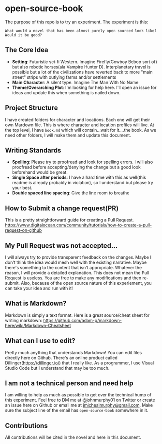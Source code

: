 # open-source-book
The purpose of this repo is to try an experiment. The experiment is this:

`What would a novel that has been almost purely open sourced look like? Would it be good?`

## The Core Idea
- __Setting__: Futuristic sci-fi Western. Imagine Firefly(Cowboy Bebop sort of) but also robotic horses(ala Vampire Hunter D). Interplanetary travel is possible but a lot of the civilizations have reverted back to more "main street" strips with outlying farms and/or settlements
- __Main Character__: A silent type. Imagine The Man With No Name
- __Theme/Overarching Plot__: I'm looking for help here. I'll open an issue for ideas and update this when something is nailed down.

## Project Structure
I have created folders for character and locations. Each one will get their own Mardown file. This is where character and location profiles will live. At the top level, I have `book.md` which will contain...wait for it....the book. As we need other folders, I will make them and update this document.

## Writing Standards
- __Spelling__: Please try to proofread and look for spelling errors. I will also proofread before accepting/denying the change but a good look beforehand would be great.
- __Single Space after periods__: I have a hard time with this as well(this readme is already probably in violation), so I understand but please try your best.
- __Double spaced line spacing__: Give the line room to breathe

## How to Submit a change request(PR)
This is a pretty straightforward guide for creating a Pull Request. 
https://www.digitalocean.com/community/tutorials/how-to-create-a-pull-request-on-github

## My Pull Request was not accepted...
I will always try to provide transparent feedback on the changes. Maybe I don't think the idea would mesh well with the existing narrative. Maybe there's something to the content that isn't appropriate. Whatever the reason, I will provide a detailed explanation. This does not mean the Pull Request is useless. You are free to make any modifications and then re-submit. Also, because of the open source nature of this experiement, you can take your idea and run with it!

## What is Markdown?
Markdown is simply a text format. Here is a great source/cheat sheet for writing markdown: https://github.com/adam-p/markdown-here/wiki/Markdown-Cheatsheet

## What can I use to edit?
Pretty much anything that understands Markdown! You can edit files directly here on Github. There's an online product called Dillinger(https://dillinger.io/) that I really like. As a programmer, I use Visual Studio Code but I understand that may be too much.

## I am not a technical person and need help
I am willing to help as much as possible to get over the technical hump of this experiment. Feel free to DM me at @johnmurphy01 on Twitter or create an issue here on Github or email me at jmichealmurphy@gmail.com. Make sure the subject line of the email has `open-source-book` somewhere in it.

## Contributions
All contributions will be cited in the novel and here in this document.
